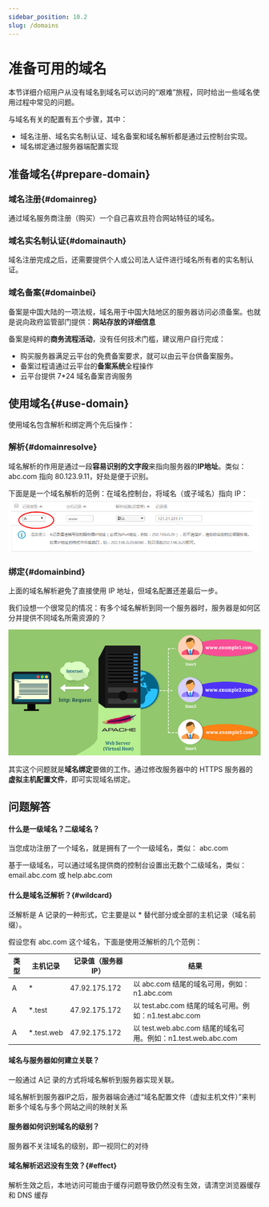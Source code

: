 ```yaml
---
sidebar_position: 10.2
slug: /domains
---
```


# 准备可用的域名

本节详细介绍用户从没有域名到域名可以访问的“艰难”旅程，同时给出一些域名使用过程中常见的问题。  

与域名有关的配置有五个步骤，其中：  

* 域名注册、域名实名制认证、域名备案和域名解析都是通过云控制台实现。
* 域名绑定通过服务器端配置实现

## 准备域名{#prepare-domain}

### 域名注册{#domainreg}

通过域名服务商注册（购买）一个自己喜欢且符合网站特征的域名。

### 域名实名制认证{#domainauth}

域名注册完成之后，还需要提供个人或公司法人证件进行域名所有者的实名制认证。  

### 域名备案{#domainbei}

备案是中国大陆的一项法规，域名用于中国大陆地区的服务器访问必须备案。也就是说向政府监管部门提供：**网站存放的详细信息**

备案是纯粹的**商务流程活动**，没有任何技术门槛，建议用户自行完成：

* 购买服务器满足云平台的免费备案要求，就可以由云平台供备案服务。
* 备案过程请通过云平台的**备案系统**全程操作
* 云平台提供 7*24 域名备案咨询服务

## 使用域名{#use-domain}

使用域名包含解析和绑定两个先后操作：  

### 解析{#domainresolve}

域名解析的作用是通过一段**容易识别的文字段**来指向服务器的**IP地址**。类似：abc.com 指向 80.123.9.11，好处是便于识别。  

下面是是一个域名解析的范例：在域名控制台，将域名（或子域名）指向 IP：  
![](./assets/domain-websoft9.png)


### 绑定{#domainbind}

上面的域名解析避免了直接使用 IP 地址，但域名配置还差最后一步。  

我们设想一个很常见的情况：有多个域名解析到同一个服务器时，服务器是如何区分并提供不同域名所需资源的？

![](./assets/apache-vhostui-websoft9.png)

其实这个问题就是**域名绑定**要做的工作。通过修改服务器中的 HTTPS  服务器的 **虚拟主机配置文件**，即可实现域名绑定。  

## 问题解答

#### 什么是一级域名？二级域名？

当您成功注册了一个域名，就是拥有了一个一级域名，类似： abc.com   

基于一级域名，可以通过域名提供商的控制台设置出无数个二级域名，类似：email.abc.com 或 help.abc.com

#### 什么是域名泛解析？{#wildcard}

泛解析是 A 记录的一种形式，它主要是以 * 替代部分或全部的主机记录（域名前缀）。  

假设您有 abc.com 这个域名，下面是使用泛解析的几个范例：

| 类型 | 主机记录 | 记录值（服务器 IP） | 结果                                                         |
| -------- | -------------------- | ------------------- | ------------------------------------------------------------ |
| A        | *                    | 47.92.175.172       | 以 abc.com 结尾的域名可用，例如：n1.abc.com |
| A        | *.test               | 47.92.175.172       | 以 test.abc.com 结尾的域名可用。例如：n1.test.abc.com|
| A        | *.test.web           | 47.92.175.172       | 以 test.web.abc.com 结尾的域名可用。例如：n1.test.web.abc.com |


#### 域名与服务器如何建立关联？

一般通过 A记 录的方式将域名解析到服务器实现关联。    

域名解析到服务器IP之后，服务器端会通过“域名配置文件（虚拟主机文件）”来判断多个域名与多个网站之间的映射关系

#### 服务器如何识别域名的级别？

服务器不关注域名的级别，即一视同仁的对待

#### 域名解析迟迟没有生效？{#effect}

解析生效之后，本地访问可能由于缓存问题导致仍然没有生效，请清空浏览器缓存和 DNS 缓存